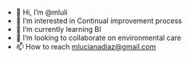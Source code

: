 - 👋 Hi, I’m @mluli
- 👀 I’m interested in Continual improvement process
- 🌱 I’m currently learning BI
- 💞️ I’m looking to collaborate on environmental care
- 📫 How to reach mlucianadiaz@gmail.com

<!---
mluli/mluli is a ✨ special ✨ repository because its `README.md` (this file) appears on your GitHub profile.
You can click the Preview link to take a look at your changes.
--->
